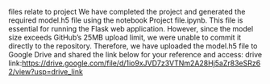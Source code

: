 files relate to project
We have completed the project and generated the required model.h5 file using the notebook Project file.ipynb. This file is essential for running the Flask web application. However, since the model size exceeds GitHub’s 25MB upload limit, we were unable to commit it directly to the repository. Therefore, we have uploaded the model.h5 file to Google Drive and shared the link below for your reference and access: drive link:https://drive.google.com/file/d/1io9xJVD7z3VTNm2A28Hj5aZr83eSRz62/view?usp=drive_link
